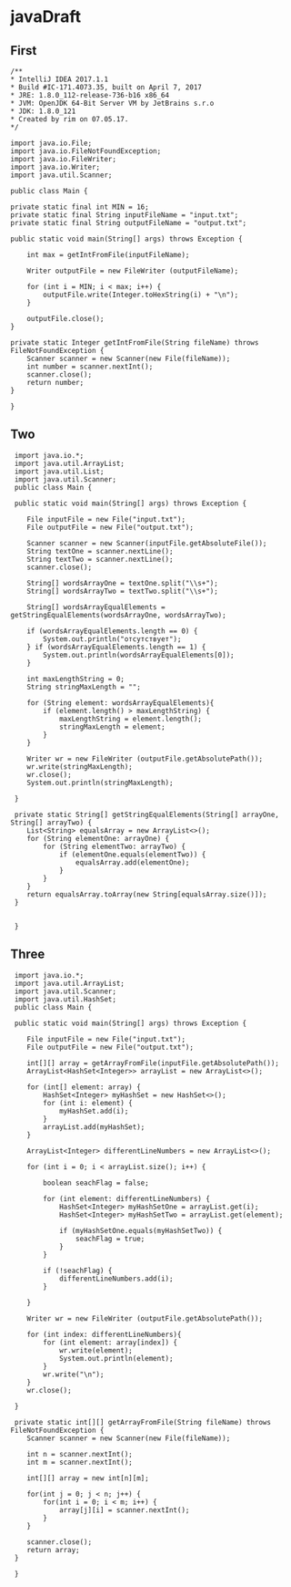 # javaDraft
   
## First

    /**
    * IntelliJ IDEA 2017.1.1
    * Build #IC-171.4073.35, built on April 7, 2017
    * JRE: 1.8.0_112-release-736-b16 x86_64
    * JVM: OpenJDK 64-Bit Server VM by JetBrains s.r.o
    * JDK: 1.8.0_121
    * Created by rim on 07.05.17.
    */

    import java.io.File;
    import java.io.FileNotFoundException;
    import java.io.FileWriter;
    import java.io.Writer;
    import java.util.Scanner;

    public class Main {

    private static final int MIN = 16;
    private static final String inputFileName = "input.txt";
    private static final String outputFileName = "output.txt";

    public static void main(String[] args) throws Exception {

        int max = getIntFromFile(inputFileName);

        Writer outputFile = new FileWriter (outputFileName);

        for (int i = MIN; i < max; i++) {
            outputFile.write(Integer.toHexString(i) + "\n");
        }

        outputFile.close();
    }

    private static Integer getIntFromFile(String fileName) throws FileNotFoundException {
        Scanner scanner = new Scanner(new File(fileName));
        int number = scanner.nextInt();
        scanner.close();
        return number;
    }

    }
   
 ## Two
     import java.io.*;
     import java.util.ArrayList;
     import java.util.List;
     import java.util.Scanner;
     public class Main {

     public static void main(String[] args) throws Exception {

        File inputFile = new File("input.txt");
        File outputFile = new File("output.txt");

        Scanner scanner = new Scanner(inputFile.getAbsoluteFile());
        String textOne = scanner.nextLine();
        String textTwo = scanner.nextLine();
        scanner.close();

        String[] wordsArrayOne = textOne.split("\\s+");
        String[] wordsArrayTwo = textTwo.split("\\s+");

        String[] wordsArrayEqualElements = getStringEqualElements(wordsArrayOne, wordsArrayTwo);

        if (wordsArrayEqualElements.length == 0) {
            System.out.println("отсутствует");
        } if (wordsArrayEqualElements.length == 1) {
            System.out.println(wordsArrayEqualElements[0]);
        }

        int maxLengthString = 0;
        String stringMaxLength = "";

        for (String element: wordsArrayEqualElements){
            if (element.length() > maxLengthString) {
                maxLengthString = element.length();
                stringMaxLength = element;
            }
        }

        Writer wr = new FileWriter (outputFile.getAbsolutePath());
        wr.write(stringMaxLength);
        wr.close();
        System.out.println(stringMaxLength);

     }

     private static String[] getStringEqualElements(String[] arrayOne, String[] arrayTwo) {
        List<String> equalsArray = new ArrayList<>();
        for (String elementOne: arrayOne) {
            for (String elementTwo: arrayTwo) {
                if (elementOne.equals(elementTwo)) {
                    equalsArray.add(elementOne);
                }
            }
        }
        return equalsArray.toArray(new String[equalsArray.size()]);
     }


     }
     
     
     
 ## Three
     import java.io.*;
     import java.util.ArrayList;
     import java.util.Scanner;
     import java.util.HashSet;
     public class Main {

     public static void main(String[] args) throws Exception {

        File inputFile = new File("input.txt");
        File outputFile = new File("output.txt");

        int[][] array = getArrayFromFile(inputFile.getAbsolutePath());
        ArrayList<HashSet<Integer>> arrayList = new ArrayList<>();

        for (int[] element: array) {
            HashSet<Integer> myHashSet = new HashSet<>();
            for (int i: element) {
                myHashSet.add(i);
            }
            arrayList.add(myHashSet);
        }

        ArrayList<Integer> differentLineNumbers = new ArrayList<>();

        for (int i = 0; i < arrayList.size(); i++) {

            boolean seachFlag = false;

            for (int element: differentLineNumbers) {
                HashSet<Integer> myHashSetOne = arrayList.get(i);
                HashSet<Integer> myHashSetTwo = arrayList.get(element);

                if (myHashSetOne.equals(myHashSetTwo)) {
                    seachFlag = true;
                }
            }

            if (!seachFlag) {
                differentLineNumbers.add(i);
            }

        }

        Writer wr = new FileWriter (outputFile.getAbsolutePath());

        for (int index: differentLineNumbers){
            for (int element: array[index]) {
                wr.write(element);
                System.out.println(element);
            }
            wr.write("\n");
        }
        wr.close();

     }

     private static int[][] getArrayFromFile(String fileName) throws FileNotFoundException {
        Scanner scanner = new Scanner(new File(fileName));

        int n = scanner.nextInt();
        int m = scanner.nextInt();

        int[][] array = new int[n][m];

        for(int j = 0; j < n; j++) {
            for(int i = 0; i < m; i++) {
                array[j][i] = scanner.nextInt();
            }
        }

        scanner.close();
        return array;
     }

     }
          
